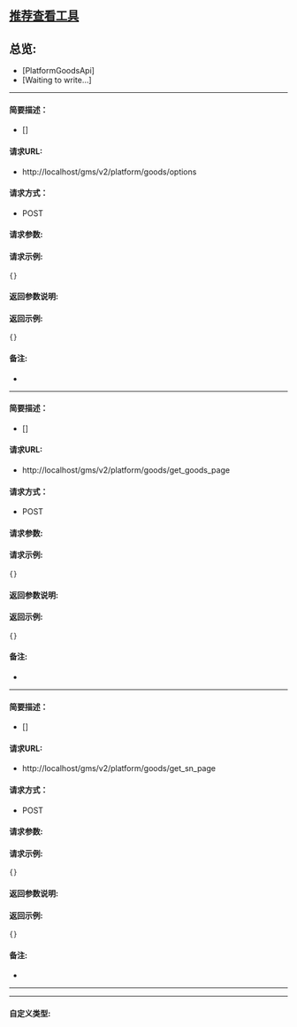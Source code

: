

## [推荐查看工具](https://www.iminho.me/)

## 总览:
- [PlatformGoodsApi]
- [Waiting to write...]

--------------------

#### 简要描述：

- []

#### 请求URL:

- http://localhost/gms/v2/platform/goods/options

#### 请求方式：

- POST

#### 请求参数:


#### 请求示例:
```
{}
```

#### 返回参数说明:


#### 返回示例:
	
```
{}
```

#### 备注:

- 

--------------------

#### 简要描述：

- []

#### 请求URL:

- http://localhost/gms/v2/platform/goods/get_goods_page

#### 请求方式：

- POST

#### 请求参数:


#### 请求示例:
```
{}
```

#### 返回参数说明:


#### 返回示例:
	
```
{}
```

#### 备注:

- 

--------------------

#### 简要描述：

- []

#### 请求URL:

- http://localhost/gms/v2/platform/goods/get_sn_page

#### 请求方式：

- POST

#### 请求参数:


#### 请求示例:
```
{}
```

#### 返回参数说明:


#### 返回示例:
	
```
{}
```

#### 备注:

- 
	

--------------------
--------------------

#### 自定义类型:


